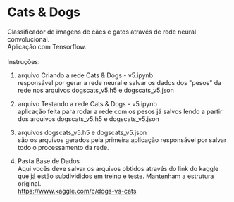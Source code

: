 # Cats & Dogs
Classificador de imagens de cães e gatos através de rede neural convolucional.<br>
Aplicação com Tensorflow.<br>
<br>
Instruções:
<br>
1) arquivo Criando a rede Cats & Dogs - v5.ipynb<br>
responsável por gerar a rede neural e salvar os dados dos "pesos" da rede nos arquivos dogscats_v5.h5 e dogscats_v5.json

2) arquivo Testando a rede Cats & Dogs - v5.ipynb<br>
aplicação feita para rodar a rede com os pesos já salvos lendo a partir dos arquivos dogscats_v5.h5 e dogscats_v5.json

3) arquivos dogscats_v5.h5 e dogscats_v5.json<br>
são os arquivos gerados pela primeira aplicação responsável por salvar todo o processamento da rede.

4) Pasta Base de Dados<br>
Aqui vocês deve salvar os arquivos obtidos através do link do kaggle que já estão subdivididos em treino e teste. Mantenham a estrutura original.<br>
https://www.kaggle.com/c/dogs-vs-cats
